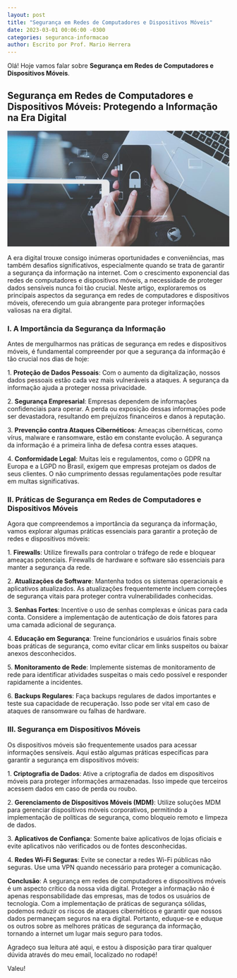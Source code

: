```yaml
---
layout: post
title: "Segurança em Redes de Computadores e Dispositivos Móveis"
date: 2023-03-01 00:06:00 -0300
categories: seguranca-informacao
author: Escrito por Prof. Mario Herrera
---
```


Olá! Hoje vamos falar sobre **Segurança em Redes de Computadores e Dispositivos Móveis**.

## Segurança em Redes de Computadores e Dispositivos Móveis: Protegendo a Informação na Era Digital


![](https://github.com/mariopuebla17/blog/blob/main/_images/202303/si6.jpg?raw=true)

A era digital trouxe consigo inúmeras oportunidades e conveniências, mas também desafios significativos, especialmente quando se trata de garantir a segurança da informação na internet. Com o crescimento exponencial das redes de computadores e dispositivos móveis, a necessidade de proteger dados sensíveis nunca foi tão crucial. Neste artigo, exploraremos os principais aspectos da segurança em redes de computadores e dispositivos móveis, oferecendo um guia abrangente para proteger informações valiosas na era digital.

### I. A Importância da Segurança da Informação

Antes de mergulharmos nas práticas de segurança em redes e dispositivos móveis, é fundamental compreender por que a segurança da informação é tão crucial nos dias de hoje:

1\. **Proteção de Dados Pessoais**: Com o aumento da digitalização, nossos dados pessoais estão cada vez mais vulneráveis a ataques. A segurança da informação ajuda a proteger nossa privacidade.

2\. **Segurança Empresarial**: Empresas dependem de informações confidenciais para operar. A perda ou exposição dessas informações pode ser devastadora, resultando em prejuízos financeiros e danos à reputação.

3\. **Prevenção contra Ataques Cibernéticos**: Ameaças cibernéticas, como vírus, malware e ransomware, estão em constante evolução. A segurança da informação é a primeira linha de defesa contra esses ataques.

4\. **Conformidade Legal**: Muitas leis e regulamentos, como o GDPR na Europa e a LGPD no Brasil, exigem que empresas protejam os dados de seus clientes. O não cumprimento dessas regulamentações pode resultar em multas significativas.

### II. Práticas de Segurança em Redes de Computadores e Dispositivos Móveis

Agora que compreendemos a importância da segurança da informação, vamos explorar algumas práticas essenciais para garantir a proteção de redes e dispositivos móveis:

1\. **Firewalls**: Utilize firewalls para controlar o tráfego de rede e bloquear ameaças potenciais. Firewalls de hardware e software são essenciais para manter a segurança da rede.

2\. **Atualizações de Software**: Mantenha todos os sistemas operacionais e aplicativos atualizados. As atualizações frequentemente incluem correções de segurança vitais para proteger contra vulnerabilidades conhecidas.

3\. **Senhas Fortes**: Incentive o uso de senhas complexas e únicas para cada conta. Considere a implementação de autenticação de dois fatores para uma camada adicional de segurança.

4\. **Educação em Segurança**: Treine funcionários e usuários finais sobre boas práticas de segurança, como evitar clicar em links suspeitos ou baixar anexos desconhecidos.

5\. **Monitoramento de Rede**: Implemente sistemas de monitoramento de rede para identificar atividades suspeitas o mais cedo possível e responder rapidamente a incidentes.

6\. **Backups Regulares**: Faça backups regulares de dados importantes e teste sua capacidade de recuperação. Isso pode ser vital em caso de ataques de ransomware ou falhas de hardware.

### III. Segurança em Dispositivos Móveis

Os dispositivos móveis são frequentemente usados para acessar informações sensíveis. Aqui estão algumas práticas específicas para garantir a segurança em dispositivos móveis:

1\. **Criptografia de Dados**: Ative a criptografia de dados em dispositivos móveis para proteger informações armazenadas. Isso impede que terceiros acessem dados em caso de perda ou roubo.

2\. **Gerenciamento de Dispositivos Móveis (MDM)**: Utilize soluções MDM para gerenciar dispositivos móveis corporativos, permitindo a implementação de políticas de segurança, como bloqueio remoto e limpeza de dados.

3\. **Aplicativos de Confiança**: Somente baixe aplicativos de lojas oficiais e evite aplicativos não verificados ou de fontes desconhecidas.

4\. **Redes Wi-Fi Seguras**: Evite se conectar a redes Wi-Fi públicas não seguras. Use uma VPN quando necessário para proteger a comunicação.  


**Conclusão**: A segurança em redes de computadores e dispositivos móveis é um aspecto crítico da nossa vida digital. Proteger a informação não é apenas responsabilidade das empresas, mas de todos os usuários de tecnologia. Com a implementação de práticas de segurança sólidas, podemos reduzir os riscos de ataques cibernéticos e garantir que nossos dados permaneçam seguros na era digital. Portanto, eduque-se e eduque os outros sobre as melhores práticas de segurança da informação, tornando a internet um lugar mais seguro para todos.  


Agradeço sua leitura até aqui, e estou à disposição para tirar qualquer dúvida através do meu email, localizado no rodapé!

Valeu!